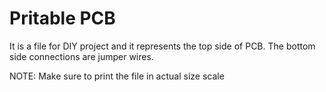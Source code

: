 # Pritable PCB
It is a file for DIY project and it represents the top side of PCB.
The bottom side connections are jumper wires.
 
NOTE: Make sure to print the file in actual size scale